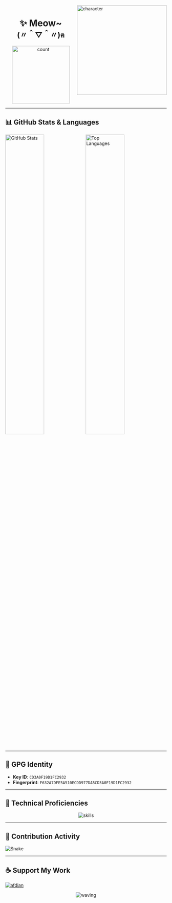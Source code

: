<img src="https://char.me0wo.top/character" align="right" width="280"  alt="character"/>

<h1 align="center">✨ Meow~<br><sub>(〃＾▽＾〃)ฅ</sub></h1>

<p align="center">
  <img src="https://count.getloli.com/@Sn0wo2?name=Sn0wo2&theme=asoul&padding=5&offset=0&align=top&scale=1&pixelated=0&darkmode=auto" width="180"  alt="count"/>
</p>

---

## 📊 GitHub Stats & Languages

  <picture>
    <source media="(prefers-color-scheme: dark)" srcset="https://github-readme-stats.vercel.app/api?username=Sn0wo2&theme=radical&include_all_commits=true&count_private=true&show_icons=true&icon_color=58a6ff&title_color=ffffff&bg_color=0d1117&border_radius=8">
    <source media="(prefers-color-scheme: light)" srcset="https://github-readme-stats.vercel.app/api?username=Sn0wo2&theme=default&include_all_commits=true&count_private=true&show_icons=true&border_radius=8">
    <img alt="GitHub Stats" src="https://github-readme-stats.vercel.app/api?username=Sn0wo2&theme=default&include_all_commits=true&count_private=true&show_icons=true&border_radius=8" width="49%" />
  </picture>

  <picture>
    <source media="(prefers-color-scheme: dark)" srcset="https://github-readme-stats.vercel.app/api/top-langs/?username=Sn0wo2&theme=radical&layout=compact&include_all_commits=true&count_private=true&hide_rank=true&icon_color=58a6ff&title_color=ffffff&bg_color=0d1117&border_radius=8">
    <source media="(prefers-color-scheme: light)" srcset="https://github-readme-stats.vercel.app/api/top-langs/?username=Sn0wo2&theme=default&layout=compact&include_all_commits=true&count_private=true&hide_rank=true&border_radius=8">
    <img alt="Top Languages" src="https://github-readme-stats.vercel.app/api/top-langs/?username=Sn0wo2&theme=default&layout=compact&include_all_commits=true&count_private=true&hide_rank=true&border_radius=8" width="49%" />
  </picture>
  
---

## 🔐 GPG Identity

- **Key ID**: `CD3A0F19D1FC2932`
- **Fingerprint**: `F632A7DFE5A510ECDD977DA5CD3A0F19D1FC2932`

---

## 🎯 Technical Proficiencies

<p align="center">
  <img src="https://skills.syvixor.com/api/icons?perline=25&radius=50&i=golang,java,typescript,javascript,kotlin,python,rust,csharp,c,cpp,zig,dart,markdown,yaml,json,html,sass,css3,css,svg,regex,latex,fiber,gin,gorm,springboot,expressjs,hono,fastapi,ktor,dotnet,grpc,axios,chartjs,reactjs,reactrouter,nextjs,vuejs,vuepress,windowsappsdk,flutter,nodejs,bun,gnu,vite,pnpm,npm,maven,gradle,esbuild,cmake,mysql,sqlite,postgresql,mongodb,oracle,redis,windows,linux,ubuntu,debian,nixos,git,nginx,apache,podman,docker,vmware,cloudflare,vercel,serverless,github,githubactions,githubpages,googlecloud,ngrok,goland,intellijidea,webstorm,pycharm,visualstudiocode,visualstudio,rider,clion,datagrip,androidstudio,vim,notepadplusplus,windsurf,trae,cursor,chatgpt,deepseek,claudeai,googlegemini,githubcopilot,grok,microsoftcopilot,kaggle,huggingface,websocket,prettier,eslint,jest,jwt,hoppscotch,postman,apifox,swagger,powershell,bash,xshell,xftp,navicat,edge,chromium,canva,capcut,bing,replit,googledrive,googlecolaboratory,gmail,obs,steam,slack,stackoverflow,discord,youtube,x,twitter,telegram,adobeillustrator,curseforge"  alt="skills"/>
</p>

---

## 🐍 Contribution Activity

  <picture>
    <source media="(prefers-color-scheme: dark)" srcset="https://github.com/Sn0wo2/Sn0wo2/raw/refs/heads/out/snake/github-contribution-grid-snake-dark.svg">
    <source media="(prefers-color-scheme: light)" srcset="https://github.com/Sn0wo2/Sn0wo2/raw/refs/heads/out/snake/github-contribution-grid-snake.svg">
    <img alt="Snake" src="https://github.com/Sn0wo2/Sn0wo2/raw/refs/heads/out/snake/github-contribution-grid-snake.svg" />
  </picture>

---

## ☕ Support My Work

[![afdian](https://static.afdiancdn.com/static/img/logo/logo.png)](https://afdian.com/a/Me0wo)

<p align="center">
  <img src="https://capsule-render.vercel.app/api?type=waving&color=gradient&height=120&section=footer" alt="waving"/>
</p>
